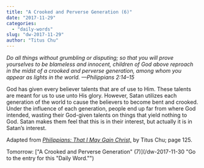 ```yaml
---
title: "A Crooked and Perverse Generation (6)"
date: "2017-11-29"
categories: 
  - "daily-words"
slug: "dw-2017-11-29"
author: "Titus Chu"
---
```


_Do all things without grumbling or disputing; so that you will prove yourselves to be blameless and innocent, children of God above reproach in the midst of a crooked and perverse generation, among whom you appear as lights in the world._ _—Philippians 2:14–15_

God has given every believer talents that are of use to Him. These talents are meant for us to use unto His glory. However, Satan utilizes each generation of the world to cause the believers to become bent and crooked. Under the influence of each generation, people end up far from where God intended, wasting their God-given talents on things that yield nothing to God. Satan makes them feel that this is in their interest, but actually it is in Satan’s interest.

Adapted from _[Philippians: That I May Gain Christ,](/book-philippians "Go to the listing for this book.")_ by Titus Chu; page 125.

Tomorrow: ["A Crooked and Perverse Generation" (7)](/dw-2017-11-30 "Go to the entry for this "Daily Word."")

